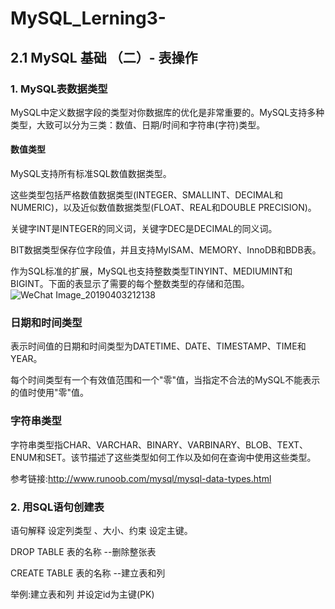 # MySQL_Lerning3-

##  2.1 MySQL 基础 （二）- 表操作

### 1. MySQL表数据类型

MySQL中定义数据字段的类型对你数据库的优化是非常重要的。MySQL支持多种类型，大致可以分为三类：数值、日期/时间和字符串(字符)类型。

#### 数值类型

MySQL支持所有标准SQL数值数据类型。

这些类型包括严格数值数据类型(INTEGER、SMALLINT、DECIMAL和NUMERIC)，以及近似数值数据类型(FLOAT、REAL和DOUBLE PRECISION)。

关键字INT是INTEGER的同义词，关键字DEC是DECIMAL的同义词。

BIT数据类型保存位字段值，并且支持MyISAM、MEMORY、InnoDB和BDB表。

作为SQL标准的扩展，MySQL也支持整数类型TINYINT、MEDIUMINT和BIGINT。下面的表显示了需要的每个整数类型的存储和范围。
![WeChat Image_20190403212138](https://user-images.githubusercontent.com/43989688/55506761-8b8d9a00-5656-11e9-9538-b8e34a965270.png)

### 日期和时间类型

表示时间值的日期和时间类型为DATETIME、DATE、TIMESTAMP、TIME和YEAR。

每个时间类型有一个有效值范围和一个"零"值，当指定不合法的MySQL不能表示的值时使用"零"值。

### 字符串类型

字符串类型指CHAR、VARCHAR、BINARY、VARBINARY、BLOB、TEXT、ENUM和SET。该节描述了这些类型如何工作以及如何在查询中使用这些类型。

参考链接:http://www.runoob.com/mysql/mysql-data-types.html

### 2. 用SQL语句创建表

语句解释 设定列类型 、大小、约束 设定主键。

DROP TABLE 表的名称 --删除整张表

CREATE TABLE 表的名称 --建立表和列

举例:建立表和列 并设定id为主键(PK)



